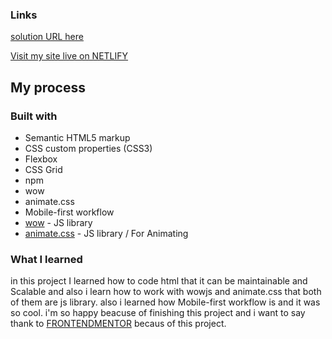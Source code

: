 ### Links
[solution URL here](https://github.com/AliRezaDavuodi/clipborad/blob/master/screenShot/screenshot.png)

[Visit my site live on NETLIFY](frontendmentor-clipboard.netlify.app)


## My process

### Built with

- Semantic HTML5 markup
- CSS custom properties (CSS3)
- Flexbox
- CSS Grid
- npm
- wow
- animate.css
- Mobile-first workflow
- [wow](https://cdnjs.cloudflare.com/ajax/libs/wow/1.1.2/wow.min.js) - JS library
- [animate.css](https://cdnjs.cloudflare.com/ajax/libs/animate.css/4.1.1/animate.min.css) - JS library / For Animating


### What I learned

in this project I learned how to code html that it can be maintainable and Scalable and also i learn how to work with wowjs and animate.css that both of them are js library.
also i learned how Mobile-first workflow is and it was so cool.
i'm so happy beacuse of finishing this project and i want to say thank to [FRONTENDMENTOR](https://www.frontendmentor.io/) becaus of this project.

